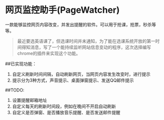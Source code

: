 # 网页监控助手(PageWatcher)
一款能够监控网页内容改变，并发出提醒的软件。可以用于抢课，抢票，秒杀等等。

>最近要选英语课了，但选课时间并未通知，为了能在选课系统开放的第一时间得知消息，写了一个能持续监听网站信息变动的程序，这次选择编写chrome的插件来实现这个功能。

##已实现功能：

1. 自定义刷新时间间隔，自动刷新网页，当网页内容发生改变时，进行提示
2. 提示分为3种方式，声音提示、桌面弹窗提示、发送QQ邮件提示

##TODO:

1. 设置提醒邮箱地址
2. 自定义每天的刷新时间段，例如在晚间不开启自动刷新
3. 自定义是否弹窗、是否播放音乐提醒、是否发送邮件提醒
